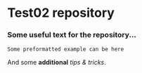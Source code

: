 # Test02 repository


### Some useful text for the repository...

`Some preformatted example can be here`

And some  **additional** *tips & tricks*.
